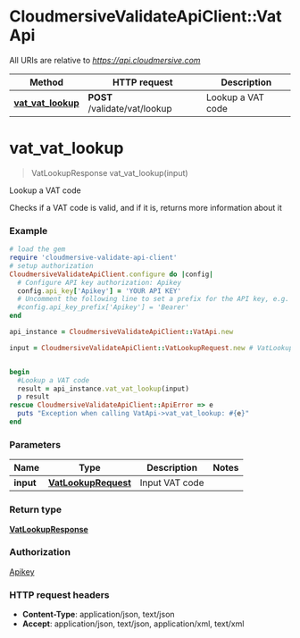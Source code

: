 # CloudmersiveValidateApiClient::VatApi

All URIs are relative to *https://api.cloudmersive.com*

Method | HTTP request | Description
------------- | ------------- | -------------
[**vat_vat_lookup**](VatApi.md#vat_vat_lookup) | **POST** /validate/vat/lookup | Lookup a VAT code


# **vat_vat_lookup**
> VatLookupResponse vat_vat_lookup(input)

Lookup a VAT code

Checks if a VAT code is valid, and if it is, returns more information about it

### Example
```ruby
# load the gem
require 'cloudmersive-validate-api-client'
# setup authorization
CloudmersiveValidateApiClient.configure do |config|
  # Configure API key authorization: Apikey
  config.api_key['Apikey'] = 'YOUR API KEY'
  # Uncomment the following line to set a prefix for the API key, e.g. 'Bearer' (defaults to nil)
  #config.api_key_prefix['Apikey'] = 'Bearer'
end

api_instance = CloudmersiveValidateApiClient::VatApi.new

input = CloudmersiveValidateApiClient::VatLookupRequest.new # VatLookupRequest | Input VAT code


begin
  #Lookup a VAT code
  result = api_instance.vat_vat_lookup(input)
  p result
rescue CloudmersiveValidateApiClient::ApiError => e
  puts "Exception when calling VatApi->vat_vat_lookup: #{e}"
end
```

### Parameters

Name | Type | Description  | Notes
------------- | ------------- | ------------- | -------------
 **input** | [**VatLookupRequest**](VatLookupRequest.md)| Input VAT code | 

### Return type

[**VatLookupResponse**](VatLookupResponse.md)

### Authorization

[Apikey](../README.md#Apikey)

### HTTP request headers

 - **Content-Type**: application/json, text/json
 - **Accept**: application/json, text/json, application/xml, text/xml



